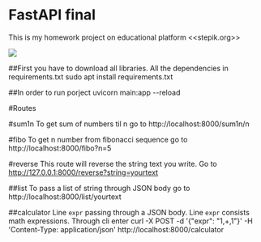 # FastAPI final
This is my homework project on educational platform  <<stepik.org>>

![](https://cdn.pixabay.com/photo/2016/11/19/14/00/code-1839406_960_720.jpg)

##First you have to download all libraries. All the dependencies in requirements.txt
sudo apt install requirements.txt


##In order to run porject
uvicorn main:app --reload


#Routes

#sum1n
To get sum of numbers til n go to  http://localhost:8000/sum1n/n


#fibo
To get n number from fibonacci sequence go to http://localhost:8000/fibo?n=5


#reverse
This route will reverse the string text you write. Go to http://127.0.0.1:8000/reverse?string=yourtext


##list
To pass a list of string through JSON body go to http://localhost:8000/list/yourtext


##calculator
Line ```expr``` passing through a JSON body. Line ```expr``` consists math expressions. Through cli enter curl -X POST -d '{"expr": "1,+,1"}' -H 'Content-Type: application/json' http://localhost:8000/calculator


